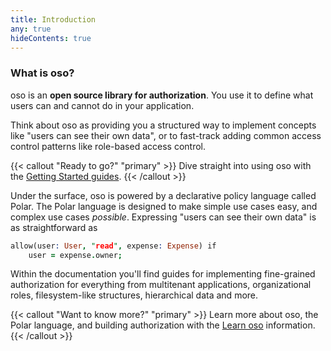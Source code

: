 ```yaml
---
title: Introduction
any: true
hideContents: true
---
```


### What is oso?

oso is an **open source library for authorization**. You use it to define what users
can and cannot do in your application.

Think about oso as providing you a structured way to implement concepts like
"users can see their own data", or to fast-track adding common access control
patterns like role-based access control.

{{< callout "Ready to go?" "primary" >}}
Dive straight into using oso with the [Getting Started guides](../getting-started/).
{{< /callout >}}

Under the surface, oso is powered by a declarative policy language called Polar.
The Polar language is designed to make simple use cases easy, and complex use cases _possible_.
Expressing "users can see their own data" is as straightforward as

```prolog
allow(user: User, "read", expense: Expense) if
    user = expense.owner;
```

Within the documentation you'll find guides for implementing fine-grained
authorization for everything from multitenant applications, organizational roles,
filesystem-like structures, hierarchical data and more.

{{< callout "Want to know more?" "primary" >}}
Learn more about oso, the Polar language, and building authorization with the [Learn oso](../learn/) information.
{{< /callout >}}